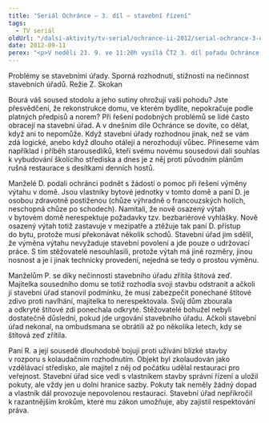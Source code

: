 ```yaml
---
title: "Seriál Ochránce – 3. díl – stavební řízení"
tags:
  - TV seriál
oldUrl: "/dalsi-aktivity/tv-serial/ochrance-ii-2012/serial-ochrance-3-dil-stavebni-rizeni-1/"
date: 2012-09-11
perex: "<p>V neděli 23. 9. ve 11:20h vysílá ČT2 3. díl pořadu Ochránce o problémech, do kterých se lidé dostávají ve vztahu k úřadům, tentokrát o činnosti stavebních úřadů. Reprízu dílu uvidíte na ČT2 v úterý 25. 9. v 9:00h.</p>"
---
```


<!-- imported from the old website -->

<p>Problémy se stavebními úřady. Sporná rozhodnutí, stížnosti na nečinnost stavebních úřadů. Režie Z. Skokan</p><p>Bourá váš soused stodolu a jeho sutiny ohrožují vaši pohodu? Jste přesvědčení, že rekonstrukce domu, ve kterém bydlíte, nepokračuje podle platných předpisů a norem? Při řešení podobných problémů se lidé často obracejí na stavební úřad. A v dnešním díle Ochránce se dovíte, co dělat, když ani to nepomůže. Když stavební úřady rozhodnou jinak, než se vám zdá logické, anebo když dlouho otálejí a nerozhodují vůbec. Přineseme vám například i příběh starousedlíků, kteří svému novému sousedovi dali souhlas k vybudování školícího střediska a dnes je z něj proti původním plánům rušná restaurace s desítkami denních hostů.</p><p>Manželé D. podali ochránci podnět s žádostí o pomoc při řešení výměny výtahu v domě. Jsou vlastníky bytové jednotky v tomto domě a paní D. je osobou zdravotně postiženou (chůze výhradně o francouzských holích, neschopná chůze po schodech). Namítali, že nově osazený výtah v bytovém domě nerespektuje požadavky tzv. bezbariérové vyhlášky. Nově osazený výtah totiž zastavuje v mezipatře a ztěžuje tak paní D. přístup do bytu, protože musí překonávat několik schodů. Stavební úřad jim sdělil, že výměna výtahu nevyžaduje stavební povolení a jde pouze o udržovací práce. S tím stěžovatelé nesouhlasili, protože výtah má jiné rozměry, jinou nosnost a je i jinak technicky provedení, nejedná se tedy o prostou výměnu.</p><p>Manželům P. se díky nečinnosti stavebního úřadu zřítila štítová zeď. Majitelka sousedního domu se totiž rozhodla svoji stavbu odstranit a ačkoli jí stavební úřad stanovil podmínku, že musí zabezpečit ponechané štítové zdivo proti navlhání, majitelka to nerespektovala. Svůj dům zbourala a odkryté štítové zdi ponechala odkryté. Stěžovatelé bohužel nebyli dostatečně důslední, pokud jde urgování stavebního úřadu. Ačkoli stavební úřad nekonal, na ombudsmana se obrátili až po několika letech, kdy se štítová zeď zřítila.</p><p>Paní R. a její sousedé dlouhodobě bojují proti užívání blízké stavby v rozporu s kolaudačním rozhodnutím. Objekt byl zkolaudován jako vzdělávací středisko, ale majitel z něj od počátku udělal restauraci pro veřejnost. Stavební úřad sice vedl s vlastníkem stavby správní řízení a uložil pokuty, ale vždy jen u dolní hranice sazby. Pokuty tak neměly žádný dopad a vlastník dál provozuje nepovolenou restauraci. Stavební úřad nepřikročil k razantnějším krokům, které mu zákon umožňuje, aby zajistil respektování práva.</p>
